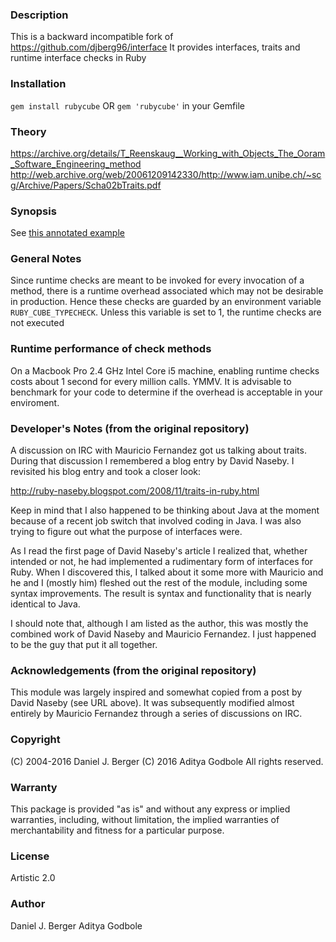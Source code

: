 ### Description
This is a backward incompatible fork of https://github.com/djberg96/interface
It provides interfaces, traits and runtime interface checks in Ruby 

### Installation
`gem install rubycube` OR
`gem 'rubycube'` in your Gemfile

### Theory
https://archive.org/details/T_Reenskaug__Working_with_Objects_The_Ooram_Software_Engineering_method
http://web.archive.org/web/20061209142330/http://www.iam.unibe.ch/~scg/Archive/Papers/Scha02bTraits.pdf

### Synopsis
See [this annotated example](examples/demo.rb)

### General Notes

Since runtime checks are meant to be invoked for every invocation of a method,
there is a runtime overhead associated which may not be desirable in
production. Hence these checks are guarded by an environment variable
`RUBY_CUBE_TYPECHECK`. Unless this variable is set to 1, the runtime
checks are not executed

### Runtime performance of check methods

On a Macbook Pro 2.4 GHz Intel Core i5 machine, enabling runtime checks costs
about 1 second for every million calls. YMMV.  It is advisable to benchmark for
your code to determine if the overhead is acceptable in your enviroment.

### Developer's Notes (from the original repository)
  A discussion on IRC with Mauricio Fernandez got us talking about traits.
  During that discussion I remembered a blog entry by David Naseby. I 
  revisited his blog entry and took a closer look:

  http://ruby-naseby.blogspot.com/2008/11/traits-in-ruby.html

  Keep in mind that I also happened to be thinking about Java at the moment
  because of a recent job switch that involved coding in Java. I was also
  trying to figure out what the purpose of interfaces were.

  As I read the first page of David Naseby's article I realized that,
  whether intended or not, he had implemented a rudimentary form of interfaces
  for Ruby. When I discovered this, I talked about it some more with Mauricio
  and he and I (mostly him) fleshed out the rest of the module, including some
  syntax improvements. The result is syntax and functionality that is nearly
  identical to Java.

  I should note that, although I am listed as the author, this was mostly the
  combined work of David Naseby and Mauricio Fernandez. I just happened to be
  the guy that put it all together.

### Acknowledgements (from the original repository)
  This module was largely inspired and somewhat copied from a post by
  David Naseby (see URL above). It was subsequently modified almost entirely
  by Mauricio Fernandez through a series of discussions on IRC.
	
### Copyright
  (C) 2004-2016 Daniel J. Berger
  (C) 2016 Aditya Godbole
  All rights reserved.
	
### Warranty
  This package is provided "as is" and without any express or
  implied warranties, including, without limitation, the implied
  warranties of merchantability and fitness for a particular purpose.
	
### License
  Artistic 2.0
	
### Author
  Daniel J. Berger
  Aditya Godbole
